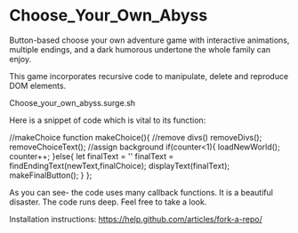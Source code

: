# Choose_Your_Own_Abyss

Button-based choose your own adventure game with interactive animations, multiple endings, and a dark humorous undertone the whole family can enjoy.

This game incorporates recursive code to manipulate, delete and reproduce DOM elements.

Choose_your_own_abyss.surge.sh

Here is a snippet of code which is vital to its function:

//makeChoice
function makeChoice(){
  //remove divs()
  removeDivs();
  removeChoiceText();
  //assign background
  if(counter<1){
    loadNewWorld();
    counter++;
  }else{
    let finalText = ''
    finalText = findEndingText(newText,finalChoice);
    displayText(finalText);
    makeFinalButton();
  }
};

As you can see- the code uses many callback functions.
It is a beautiful disaster.
The code runs deep. Feel free to take a look.

Installation instructions:
https://help.github.com/articles/fork-a-repo/
